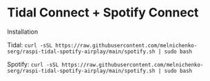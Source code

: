 Tidal Connect + Spotify Connect
=

Installation


Tidal:  ```curl -sSL https://raw.githubusercontent.com/melnichenko-serg/raspi-tidal-spotify-airplay/main/spotify.sh | sudo bash```

Spotify:  ```curl -sSL https://raw.githubusercontent.com/melnichenko-serg/raspi-tidal-spotify-airplay/main/spotify.sh | sudo bash```